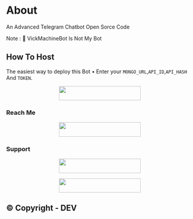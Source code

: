 # About
An Advanced Telegram Chatbot Open Sorce Code

Note : 📝 VickMachineBot Is Not My Bot
## How To Host
The easiest way to deploy this Bot
• Enter your ```MONGO_URL```,```API_ID```,```API_HASH``` And ```TOKEN```.
<p align="center"><a href="https://heroku.com/deploy?template=https://github.com/Devarora0981/Demv-Vimk"> <img src="https://img.shields.io/badge/Deploy%20To%20Heroku-black?style=for-the-badge&logo=heroku" width="220" height="38.45"/></a></p>
 
### Reach Me

<p align="center"><a href="https://t.me/Spodormon_Bot"> <img src="https://img.shields.io/badge/Telegram%20Bot-pink?style=for-the-badge" width="220" height="38.45"/></a></p>

### Support 

<p align="center"><a href="https://t.me/we_rfriends"> <img src="https://img.shields.io/badge/SPODO%2RMON%20SUPPORT-pink?style=for-the-badge" width="220" height="38.45"/></a></p>

<p align="center"><a href="https://t.me/DEVBOTZ"> <img src="https://img.shields.io/badge/DEV%20BOTZ-blue?style=for-the-badge" width="220" height="38.45"/></a></p>

## © Copyright - DEV 
